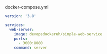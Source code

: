 docker-compose.yml

``` yml
version: '3.8'

services:
  web-server:
    image: devopsdockeruh/simple-web-service
    ports:
      - 3000:8080
    command: server
```
